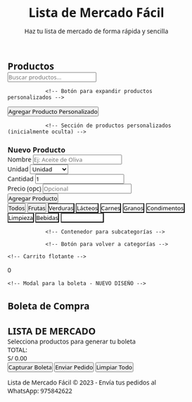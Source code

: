 <html lang="es">
<head>
    <meta charset="UTF-8">
    <meta name="viewport" content="width=device-width, initial-scale=1.0">
    <title>Lista de Mercado Fácil</title>
    <link rel="stylesheet" href="https://cdnjs.cloudflare.com/ajax/libs/font-awesome/6.4.0/css/all.min.css">
    <script src="https://html2canvas.hertzen.com/dist/html2canvas.min.js"></script>
    <style>
        /* Estilos existentes (mantenidos) */
        * {
            margin: 0;
            padding: 0;
            box-sizing: border-box;
            font-family: 'Segoe UI', Tahoma, Geneva, Verdana, sans-serif;
        }
        
  :root {
            --primary: #4CAF50;
            --primary-light: #81C784;
            --primary-dark: #2E7D32;
            --secondary: #FF9800;
            --light: #f9f9f9;
            --dark: #333;
            --gray: #e0e0e0;
            --gray-light: #f5f5f5;
            --shadow: 0 4px 6px rgba(0,0,0,0.1);
            --danger: #f44336;
            --success: #8BC34A;
            --whatsapp: #25D366;
            --fruit: #FFD54F;
            --veggie: #81C784;
            --dairy: #FFF9C4;
            --meat: #EF9A9A;
            --grain: #D7CCC8;
            --condiment: #F8BBD0;
            --clean: #BBDEFB;
            --drink: #B3E5FC;
            --custom: #BA68C8;
        }
        
  body {
            background: linear-gradient(135deg, #f5f7fa, #e4edf5);
            color: var(--dark);
            line-height: 1.6;
            min-height: 100vh;
            padding-bottom: 40px;
        }
        
 .container {
            max-width: 1400px;
            margin: 0 auto;
            padding: 15px;
        }
        
 header {
            background: linear-gradient(135deg, var(--primary), var(--primary-dark));
            color: white;
            padding: 20px 0;
            text-align: center;
            box-shadow: var(--shadow);
            border-radius: 0 0 15px 15px;
            margin-bottom: 20px;
            position: relative;
            overflow: hidden;
        }
        
 header::before {
            content: "";
            position: absolute;
            top: 0;
            left: 0;
            right: 0;
            height: 4px;
            background: rgba(255,255,255,0.3);
        }
        
 header h1 {
            font-size: 2.2rem;
            margin-bottom: 10px;
            position: relative;
            text-shadow: 0 2px 4px rgba(0,0,0,0.2);
        }
        
  header p {
            font-size: 1rem;
            opacity: 0.9;
            max-width: 700px;
            margin: 0 auto;
            position: relative;
            padding: 0 15px;
        }
        
 .app-container {
            display: grid;
            grid-template-columns: 1fr;
            gap: 20px;
            margin-bottom: 25px;
        }
        
  .panel {
            background: white;
            border-radius: 15px;
            box-shadow: var(--shadow);
            padding: 20px;
            transition: transform 0.3s ease;
        }
        
 .panel:hover {
            transform: translateY(-5px);
        }
        
  .section-title {
            font-size: 1.5rem;
            margin-bottom: 20px;
            padding-bottom: 12px;
            border-bottom: 2px solid var(--gray);
            color: var(--primary);
            display: flex;
            align-items: center;
        }
        
  .section-title i {
            margin-right: 12px;
            background: rgba(76, 175, 80, 0.15);
            width: 36px;
            height: 36px;
            border-radius: 50%;
            display: flex;
            align-items: center;
            justify-content: center;
            font-size: 1rem;
        }
        
 .categories {
            display: flex;
            flex-wrap: wrap;
            gap: 10px;
            margin-bottom: 20px;
            overflow-x: auto;
            padding-bottom: 8px;
            -webkit-overflow-scrolling: touch;
        }
        
 .category-btn {
            background: var(--light);
            border: 2px solid var(--gray);
            padding: 8px 16px;
            border-radius: 30px;
            cursor: pointer;
            transition: all 0.3s;
            font-weight: 600;
            font-size: 0.9rem;
            display: flex;
            align-items: center;
            gap: 6px;
            min-width: 100px;
            justify-content: center;
            flex-shrink: 0;
        }
        
 .category-btn:hover, .category-btn.active {
            background: var(--primary);
            color: white;
            border-color: var(--primary);
            box-shadow: 0 4px 8px rgba(76, 175, 80, 0.3);
        }
        
 .category-btn.fruit { background-color: var(--fruit); }
        .category-btn.veggie { background-color: var(--veggie); }
        .category-btn.dairy { background-color: var(--dairy); }
        .category-btn.meat { background-color: var(--meat); }
        .category-btn.grain { background-color: var(--grain); }
        .category-btn.condiment { background-color: var(--condiment); }
        .category-btn.clean { background-color: var(--clean); }
        .category-btn.drink { background-color: var(--drink); }
        .category-btn.custom { background-color: var(--custom); color: white; }
        
 .subcategory-btn {
            background: var(--light);
            border: 2px solid var(--gray);
            padding: 8px 16px;
            border-radius: 30px;
            cursor: pointer;
            transition: all 0.3s;
            font-weight: 600;
            font-size: 0.9rem;
            display: flex;
            align-items: center;
            gap: 6px;
            min-width: 120px;
            justify-content: center;
            flex-shrink: 0;
            margin: 5px;
        }
        
 .subcategory-btn:hover, .subcategory-btn.active {
            background: var(--primary-light);
            color: var(--dark);
            border-color: var(--primary);
            box-shadow: 0 4px 8px rgba(76, 175, 80, 0.2);
        }
        
 .subcategories {
            display: flex;
            flex-wrap: wrap;
            gap: 10px;
            margin-bottom: 20px;
            overflow-x: auto;
            padding-bottom: 8px;
            -webkit-overflow-scrolling: touch;
        }
        
 .products-container {
            display: grid;
            grid-template-columns: repeat(auto-fill, minmax(160px, 1fr));
            gap: 12px;
            padding: 8px;
        }
        
 .product-card {
            background: white;
            border-radius: 12px;
            padding: 12px;
            text-align: center;
            cursor: pointer;
            transition: all 0.3s;
            position: relative;
            overflow: hidden;
            border: 1px solid #eee;
            box-shadow: 0 3px 10px rgba(0,0,0,0.05);
            display: flex;
            flex-direction: column;
            justify-content: space-between;
            height: 100%;
        }
        
 .product-card:hover {
            transform: translateY(-7px);
            box-shadow: 0 8px 20px rgba(0,0,0,0.1);
        }
        
 .product-icon {
            font-size: 2rem;
            margin-bottom: 8px;
            color: var(--primary);
        }
        
 .product-name {
            font-size: 1rem;
            margin-bottom: 6px;
            font-weight: 600;
            flex-grow: 1;
        }
        
 .product-options {
            display: flex;
            flex-direction: column;
            gap: 6px;
            margin-top: 8px;
        }
        
 .option-btn {
            background: #f0f7f0;
            border: none;
            border-radius: 20px;
            padding: 6px 10px;
            cursor: pointer;
            transition: all 0.3s;
            font-size: 0.85rem;
        }
        
.option-btn:hover {
            background: var(--primary);
            color: white;
        }
        
 .back-btn {
            background: var(--gray);
            color: var(--dark);
            border: none;
            padding: 8px 15px;
            border-radius: 30px;
            cursor: pointer;
            display: flex;
            align-items: center;
            gap: 8px;
            margin-bottom: 15px;
            font-weight: 600;
            transition: all 0.3s;
        }
        
 .back-btn:hover {
            background: var(--primary-light);
        }
        
        /* Botón para expandir productos personalizados */
 .toggle-custom-btn {
            background: var(--custom);
            color: white;
            border: none;
            padding: 12px 20px;
            border-radius: 8px;
            font-weight: 600;
            cursor: pointer;
            display: flex;
            align-items: center;
            justify-content: center;
            gap: 8px;
            font-size: 1rem;
            transition: all 0.3s;
            width: 100%;
            margin: 15px 0;
        }
        
 .toggle-custom-btn:hover {
            background: #9c27b0;
            transform: translateY(-3px);
            box-shadow: 0 4px 10px rgba(156, 39, 176, 0.3);
        }
        
 .toggle-custom-btn i {
            transition: transform 0.3s ease;
        }
        
  .toggle-custom-btn.expanded i {
            transform: rotate(45deg);
        }
        
        /* Sección de productos personalizados - inicialmente oculta */
 .custom-product-section {
            background: #f8f9fa;
            border-radius: 12px;
            padding: 15px;
            margin-bottom: 15px;
            border: 1px solid #eee;
            display: none;
            animation: slideDown 0.3s ease forwards;
        }
        
 @keyframes slideDown {
            from {
                opacity: 0;
                transform: translateY(-10px);
            }
            to {
                opacity: 1;
                transform: translateY(0);
            }
        }
        
 .custom-product-section.visible {
            display: block;
        }
        
 .custom-product-title {
            font-size: 1.2rem;
            margin-bottom: 12px;
            color: #5C6BC0;
            display: flex;
            align-items: center;
            gap: 10px;
        }
        
 .custom-form {
            display: grid;
            grid-template-columns: repeat(auto-fit, minmax(150px, 1fr));
            gap: 10px;
            margin-bottom: 10px;
        }
        
 .form-group {
            display: flex;
            flex-direction: column;
        }
        
  .form-group label {
            margin-bottom: 4px;
            font-weight: 600;
            color: #555;
            font-size: 0.85rem;
        }
        
  .form-group input, .form-group select {
            padding: 8px 10px;
            border: 1px solid #ddd;
            border-radius: 6px;
            font-size: 0.9rem;
            transition: border 0.3s;
        }
        
  .form-group input:focus, .form-group select:focus {
            border-color: var(--primary);
            outline: none;
            box-shadow: 0 0 0 3px rgba(76, 175, 80, 0.2);
        }
        
 .add-custom-btn {
            background: #5C6BC0;
            color: white;
            border: none;
            padding: 10px 15px;
            border-radius: 8px;
            font-weight: 600;
            cursor: pointer;
            display: flex;
            align-items: center;
            justify-content: center;
            gap: 8px;
            font-size: 0.9rem;
            transition: all 0.3s;
            margin-top: 5px;
            width: 100%;
        }
        
 .add-custom-btn:hover {
            background: #3F51B5;
            transform: translateY(-3px);
            box-shadow: 0 4px 10px rgba(92, 107, 192, 0.3);
        }
        
 .search-container {
            position: relative;
            margin-bottom: 15px;
        }
        
 #product-search {
            width: 100%;
            padding: 12px 15px 12px 45px;
            border: 2px solid var(--gray);
            border-radius: 50px;
            font-size: 1rem;
            transition: all 0.3s;
            box-shadow: 0 3px 10px rgba(0,0,0,0.05);
        }
        
 #product-search:focus {
            outline: none;
            border-color: var(--primary);
            box-shadow: 0 0 0 4px rgba(76, 175, 80, 0.2);
        }
        
 .search-icon {
            position: absolute;
            left: 15px;
            top: 50%;
            transform: translateY(-50%);
            color: #777;
            font-size: 1.1rem;
        }
        
  footer {
            text-align: center;
            padding: 15px;
            margin-top: 30px;
            color: #777;
            font-size: 0.9rem;
        }
        
 .notification {
            position: fixed;
            top: 15px;
            right: 15px;
            padding: 12px 20px;
            border-radius: 8px;
            color: white;
            font-weight: 600;
            box-shadow: 0 5px 15px rgba(0,0,0,0.2);
            z-index: 1000;
            transform: translateX(200%);
            transition: transform 0.4s ease;
            font-size: 0.9rem;
            max-width: 90%;
        }
        
 .notification.show {
            transform: translateX(0);
        }
        
 .notification.success {
            background: var(--success);
        }
        
 .notification.error {
            background: var(--danger);
        }
        
        /* Carrito flotante */
 .floating-cart {
            position: fixed;
            bottom: 30px;
            right: 30px;
            z-index: 999;
            display: flex;
            flex-direction: column;
            align-items: flex-end;
            gap: 15px;
        }
        
 .cart-icon {
            background: var(--primary);
            width: 65px;
            height: 65px;
            border-radius: 50%;
            display: flex;
            align-items: center;
            justify-content: center;
            color: white;
            font-size: 1.8rem;
            box-shadow: 0 6px 15px rgba(0,0,0,0.2);
            cursor: pointer;
            position: relative;
            transition: all 0.3s;
        }
        
 .cart-icon:hover {
            transform: scale(1.1);
            background: var(--primary-dark);
        }
        
 .cart-count {
            position: absolute;
            top: -5px;
            right: -5px;
            background: var(--danger);
            color: white;
            width: 26px;
            height: 26px;
            border-radius: 50%;
            display: flex;
            align-items: center;
            justify-content: center;
            font-weight: bold;
            font-size: 0.85rem;
        }
        
        /* Modal para boleta - NUEVO DISEÑO */
  .modal {
            display: none;
            position: fixed;
            top: 0;
            left: 0;
            width: 100%;
            height: 100%;
            background: rgba(0,0,0,0.8);
            z-index: 10000;
            overflow-y: auto;
            padding: 20px;
        }
        
 .modal-content {
            background: white;
            max-width: 800px;
            margin: 40px auto;
            border-radius: 15px;
            overflow: hidden;
            box-shadow: 0 15px 40px rgba(0,0,0,0.3);
            position: relative;
        }
        
  .close-modal {
            position: absolute;
            top: 15px;
            right: 15px;
            background: var(--danger);
            color: white;
            width: 40px;
            height: 40px;
            border-radius: 50%;
            display: flex;
            align-items: center;
            justify-content: center;
            font-size: 1.2rem;
            cursor: pointer;
            z-index: 10;
            transition: all 0.3s;
        }
        
 .close-modal:hover {
            transform: rotate(90deg);
            background: #d32f2f;
        }
        
 .modal-header {
            background: linear-gradient(135deg, var(--primary), var(--primary-dark));
            color: white;
            padding: 25px;
            text-align: center;
            position: relative;
            overflow: hidden;
        }
        
 .modal-header::after {
            content: "";
            position: absolute;
            bottom: 0;
            left: 0;
            right: 0;
            height: 4px;
            background: rgba(255,255,255,0.3);
        }
        
 .modal-header h2 {
            font-size: 1.8rem;
            margin-bottom: 10px;
            position: relative;
            z-index: 2;
        }
        
 .modal-body {
            padding: 25px;
            max-height: 70vh;
            overflow-y: auto;
        }
        
 .receipt-content {
            background: #fff;
            padding: 25px;
            border-radius: 12px;
            margin-bottom: 25px;
            position: relative;
            overflow: hidden;
            border: 1px solid var(--gray-light);
            box-shadow: 0 5px 15px rgba(0,0,0,0.05);
        }
        
 .receipt-header {
            text-align: center;
            margin-bottom: 25px;
            position: relative;
        }
        
 .receipt-header h2 {
            color: var(--primary);
            font-size: 1.8rem;
            letter-spacing: 1px;
            position: relative;
            display: inline-block;
            padding-bottom: 10px;
            margin-bottom: 15px;
        }
        
 .receipt-header h2::after {
            content: "";
            position: absolute;
            bottom: 0;
            left: 50%;
            transform: translateX(-50%);
            width: 100px;
            height: 3px;
            background: var(--primary);
            border-radius: 3px;
        }
        
 .receipt-date {
            color: #777;
            font-size: 0.95rem;
            margin-top: 5px;
        }
        
.receipt-items {
            margin: 25px 0;
        }
        
.receipt-item {
            display: flex;
            justify-content: space-between;
            padding: 12px 0;
            border-bottom: 1px solid #f0f0f0;
            transition: background 0.2s;
        }
        
 .receipt-item:hover {
            background: rgba(76, 175, 80, 0.05);
        }
        
 .receipt-item:last-child {
            border-bottom: none;
        }
        
 .receipt-item-info {
            display: flex;
            align-items: center;
            gap: 12px;
        }
        
 .receipt-item-icon {
            width: 30px;
            height: 30px;
            background: rgba(76, 175, 80, 0.1);
            border-radius: 50%;
            display: flex;
            align-items: center;
            justify-content: center;
            color: var(--primary);
            font-size: 0.9rem;
        }
        
 .receipt-item-details {
            display: flex;
            flex-direction: column;
        }
        
.receipt-item-name {
            font-weight: 600;
            margin-bottom: 3px;
        }
        
.receipt-item-unit {
            font-size: 0.85rem;
            color: #777;
        }
        
 .receipt-item-price {
            font-weight: 600;
            color: var(--primary);
        }
        
 .receipt-total {
            display: flex;
            justify-content: space-between;
            padding: 18px 0;
            margin-top: 15px;
            border-top: 2px solid var(--primary);
            font-weight: bold;
            font-size: 1.3rem;
            background: rgba(76, 175, 80, 0.05);
            padding: 15px 20px;
            border-radius: 8px;
            color: var(--primary-dark);
        }
        
 .action-buttons {
            display: flex;
            gap: 20px;
            justify-content: center;
            margin-top: 20px;
            flex-wrap: wrap;
        }
        
 .action-btn {
            padding: 14px 30px;
            border: none;
            border-radius: 8px;
            font-weight: bold;
            cursor: pointer;
            display: flex;
            align-items: center;
            gap: 12px;
            transition: all 0.3s;
            font-size: 1.05rem;
            box-shadow: 0 4px 8px rgba(0,0,0,0.1);
        }
        
 .capture-btn {
            background: var(--primary);
            color: white;
        }
        
 .whatsapp-btn {
            background: var(--whatsapp);
            color: white;
        }
        
 .clear-btn {
            background: var(--danger);
            color: white;
        }
        
 .action-btn:hover {
            transform: translateY(-3px);
            box-shadow: 0 6px 15px rgba(0,0,0,0.15);
        }
        
.action-btn i {
            font-size: 1.3rem;
        }
        
        /* Mejoras para dispositivos móviles */
 @media (max-width: 768px) {
            .container {
                padding: 10px;
            }
            
 header {
                padding: 15px 0;
                border-radius: 0 0 10px 10px;
                margin-bottom: 15px;
            }
            
 header h1 {
                font-size: 1.8rem;
            }
            
 header p {
                font-size: 0.9rem;
            }
            
 .app-container {
                gap: 15px;
                margin-bottom: 20px;
            }
            
 .panel {
                padding: 15px;
                border-radius: 12px;
            }
            
 .section-title {
                font-size: 1.3rem;
                margin-bottom: 15px;
                padding-bottom: 10px;
            }
            
 .section-title i {
                width: 32px;
                height: 32px;
                font-size: 0.9rem;
            }
            
 .categories {
                gap: 8px;
                margin-bottom: 15px;
                padding-bottom: 5px;
            }
            
 .category-btn {
                padding: 6px 12px;
                font-size: 0.85rem;
                min-width: 85px;
            }
            
 .subcategory-btn {
                padding: 6px 12px;
                font-size: 0.8rem;
                min-width: 100px;
            }
            
 .products-container {
                grid-template-columns: repeat(auto-fill, minmax(140px, 1fr));
                gap: 10px;
            }
            
 .product-card {
                padding: 10px;
            }
            
 .product-icon {
                font-size: 1.8rem;
            }
            
 .product-name {
                font-size: 0.9rem;
            }
            
 .option-btn {
                padding: 5px 8px;
                font-size: 0.8rem;
            }
            
 .toggle-custom-btn {
                padding: 10px 15px;
                font-size: 0.95rem;
            }
            
 .custom-product-section {
                padding: 12px;
                margin-top: 10px;
            }
            
 .custom-product-title {
                font-size: 1.1rem;
                margin-bottom: 10px;
            }
            
 .custom-form {
                grid-template-columns: 1fr;
                gap: 8px;
            }
            
 .form-group label {
                font-size: 0.85rem;
            }
            
 .form-group input, .form-group select {
                padding: 8px 10px;
                font-size: 0.9rem;
            }
            
 .add-custom-btn {
                padding: 10px 15px;
                font-size: 0.95rem;
            }
            
            /* Carrito flotante */
 .floating-cart {
                bottom: 20px;
                right: 20px;
            }
            
 .cart-icon {
                width: 60px;
                height: 60px;
                font-size: 1.6rem;
            }
            
 .cart-count {
                width: 24px;
                height: 24px;
                font-size: 0.8rem;
            }
            
            /* Modal */
 .modal-content {
                margin: 20px auto;
            }
            
.modal-header {
                padding: 20px 15px;
            }
            
 .modal-header h2 {
                font-size: 1.5rem;
            }
            
 .modal-body {
                padding: 15px;
            }
            
 .receipt-content {
                padding: 20px;
            }
            
  .receipt-header h2 {
                font-size: 1.6rem;
            }
            
 .action-buttons {
                flex-direction: column;
                gap: 10px;
            }
            
 .action-btn {
                width: 100%;
                justify-content: center;
            }
        }
        
 @media (max-width: 480px) {
            .products-container {
                grid-template-columns: repeat(auto-fill, minmax(120px, 1fr));
            }
            
 .category-btn {
                min-width: 75px;
                font-size: 0.8rem;
                padding: 5px 10px;
            }
            
 .subcategory-btn {
                min-width: 90px;
                font-size: 0.75rem;
                padding: 5px 8px;
            }
            
 .product-name {
                font-size: 0.85rem;
            }
            
 .option-btn {
                font-size: 0.75rem;
            }
            
 .floating-cart {
                bottom: 15px;
                right: 15px;
            }
            
 .cart-icon {
                width: 55px;
                height: 55px;
                font-size: 1.5rem;
            }
            
 .custom-form {
                grid-template-columns: 1fr;
            }
        }
 </style>
</head>
<body>
    <header>
        <div class="container">
            <h1><i class="fas fa-shopping-basket"></i> Lista de Mercado Fácil</h1>
            <p>Haz tu lista de mercado de forma rápida y sencilla</p>
        </div>
    </header>
    
 <div class="container">
        <div class="app-container">
            <div class="panel">
                <h2 class="section-title"><i class="fas fa-list"></i> Productos</h2>
                
 <div class="search-container">
                    <i class="fas fa-search search-icon"></i>
                    <input type="text" id="product-search" placeholder="Buscar productos...">
                </div>
                
                <!-- Botón para expandir productos personalizados -->
<button id="toggle-custom-btn" class="toggle-custom-btn">
                    <i class="fas fa-plus-circle"></i> Agregar Producto Personalizado
                </button>
                
                <!-- Sección de productos personalizados (inicialmente oculta) -->
 <div id="custom-product-section" class="custom-product-section">
                    <h3 class="custom-product-title"><i class="fas fa-edit"></i> Nuevo Producto</h3>
                    
 <div class="custom-form">
                        <div class="form-group">
                            <label for="custom-name">Nombre</label>
                            <input type="text" id="custom-name" placeholder="Ej: Aceite de Oliva">
                        </div>
                        
 <div class="form-group">
                            <label for="custom-unit">Unidad</label>
                            <select id="custom-unit">
                                <option value="unidad">Unidad</option>
                                <option value="kg">Kilogramo</option>
                                <option value="gr">Gramo</option>
                                <option value="litro">Litro</option>
                                <option value="ml">Mililitro</option>
                                <option value="paquete">Paquete</option>
                                <option value="caja">Caja</option>
                                <option value="docena">Docena</option>
                            </select>
                        </div>
                        
 <div class="form-group">
                            <label for="custom-quantity">Cantidad</label>
                            <input type="number" id="custom-quantity" min="1" value="1">
                        </div>
                        
 <div class="form-group">
                            <label for="custom-price">Precio (opc)</label>
                            <input type="number" id="custom-price" min="0" step="0.01" placeholder="Opcional">
                        </div>
                    </div>
                    
  <button class="add-custom-btn" id="add-custom-btn">
                        <i class="fas fa-plus"></i> Agregar Producto
                    </button>
                </div>
                
 <div class="categories" id="categories">
                    <button class="category-btn fruit active" data-category="all">
                        <i class="fas fa-star"></i> Todos
                    </button>
                    <button class="category-btn fruit" data-category="frutas">
                        <i class="fas fa-apple-alt"></i> Frutas
                    </button>
                    <button class="category-btn veggie" data-category="verduras">
                        <i class="fas fa-leaf"></i> Verduras
                    </button>
                    <button class="category-btn dairy" data-category="lacteos">
                        <i class="fas fa-cheese"></i> Lácteos
                    </button>
                    <button class="category-btn meat" data-category="carnes">
                        <i class="fas fa-drumstick-bite"></i> Carnes
                    </button>
                    <button class="category-btn grain" data-category="granos">
                        <i class="fas fa-bread-slice"></i> Granos
                    </button>
                    <button class="category-btn condiment" data-category="condimentos">
                        <i class="fas fa-mortar-pestle"></i> Condimentos
                    </button>
                    <button class="category-btn clean" data-category="limpieza">
                        <i class="fas fa-pump-soap"></i> Limpieza
                    </button>
                    <button class="category-btn drink" data-category="bebidas">
                        <i class="fas fa-wine-bottle"></i> Bebidas
                    </button>
                    <button class="category-btn custom" data-category="personalizado">
                        <i class="fas fa-plus-circle"></i> Personalizados
                    </button>
                </div>
                
                <!-- Contenedor para subcategorías -->
 <div class="subcategories" id="subcategories" style="display: none;"></div>
                
                <!-- Botón para volver a categorías -->
<button id="back-to-categories" class="back-btn" style="display: none;">
                    <i class="fas fa-arrow-left"></i> Volver a Categorías
                </button>
                
<div class="products-container" id="products-container">
                    <!-- Los productos se cargarán aquí con JavaScript -->
                </div>
            </div>
        </div>
    </div>
    
    <!-- Carrito flotante -->
 <div class="floating-cart">
        <div class="cart-icon" id="cart-icon">
            <i class="fas fa-shopping-basket"></i>
            <span class="cart-count" id="cart-count">0</span>
        </div>
    </div>
    
    <!-- Modal para la boleta - NUEVO DISEÑO -->
<div class="modal" id="receipt-modal">
        <div class="modal-content">
            <div class="close-modal" id="close-modal">
                <i class="fas fa-times"></i>
            </div>
            <div class="modal-header">
                <h2>Boleta de Compra</h2>
                <div class="receipt-date" id="current-date"></div>
            </div>
            <div class="modal-body">
                <div class="receipt-content" id="receipt-content">
                    <div class="receipt-header">
                        <h2><i class="fas fa-shopping-basket"></i> LISTA DE MERCADO</h2>
                    </div>
                    
 <div class="receipt-items" id="receipt-items">
                        <div class="empty-receipt">Selecciona productos para generar tu boleta</div>
                    </div>
                    
<div class="receipt-total">
                        <div>TOTAL:</div>
                        <div id="receipt-total">S/ 0.00</div>
                    </div>
                </div>
                
 <div class="action-buttons">
                    <button class="action-btn capture-btn" id="capture-btn">
                        <i class="fas fa-camera"></i> Capturar Boleta
                    </button>
                    <button class="action-btn whatsapp-btn" id="whatsapp-btn">
                        <i class="fab fa-whatsapp"></i> Enviar Pedido
                    </button>
                    <button class="action-btn clear-btn" id="clear-btn">
                        <i class="fas fa-trash"></i> Limpiar Todo
                    </button>
                </div>
            </div>
        </div>
    </div>
    
 <div id="notification" class="notification"></div>
    
<footer>
        <div class="container">
            <p>Lista de Mercado Fácil &copy; 2023 - Envía tus pedidos al WhatsApp: 975842622</p>
        </div>
    </footer>
    
 <script>
        // Datos de productos con todas las opciones
        const products = [
            // Frutas
            { id: 1, name: "Plátano de seda", category: "frutas", subcategory: "frutas-frescas", icon: "banana", options: [
                { size: "1 kg", price: 2.00 },
                { size: "5 kg", price: 9.50 }
            ]},
            { id: 2, name: "Plátano isla", category: "frutas", subcategory: "frutas-frescas", icon: "banana", options: [
                { size: "1 kg", price: 2.50 },
                { size: "5 kg", price: 12.00 }
            ]},
            { id: 3, name: "Plátano bellaco", category: "frutas", subcategory: "frutas-frescas", icon: "banana", options: [
                { size: "1 kg", price: 2.20 },
                { size: "5 kg", price: 10.50 }
            ]},
            { id: 4, name: "Naranja de jugo", category: "frutas", subcategory: "frutas-frescas", icon: "orange", options: [
                { size: "1 kg", price: 1.50 },
                { size: "5 kg", price: 7.00 }
            ]},
            { id: 5, name: "Naranja de mesa", category: "frutas", subcategory: "frutas-frescas", icon: "orange", options: [
                { size: "1 kg", price: 2.00 },
                { size: "5 kg", price: 9.50 }
            ]},
            { id: 6, name: "Piña golden", category: "frutas", subcategory: "frutas-tropicales", icon: "pineapple", options: [
                { size: "1 unidad (1.5-2 kg)", price: 3.50 },
                { size: "Trozos 500 g", price: 2.00 }
            ]},
            { id: 7, name: "Piña hawaiana", category: "frutas", subcategory: "frutas-tropicales", icon: "pineapple", options: [
                { size: "1 unidad (1.5-2 kg)", price: 3.80 },
                { size: "Trozos 500 g", price: 2.20 }
            ]},
            { id: 8, name: "Manzana Fuji", category: "frutas", subcategory: "frutas-frescas", icon: "apple-alt", options: [
                { size: "1 kg", price: 4.50 },
                { size: "3 kg", price: 13.00 }
            ]},
            { id: 9, name: "Manzana Gala", category: "frutas", subcategory: "frutas-frescas", icon: "apple-alt", options: [
                { size: "1 kg", price: 4.80 },
                { size: "3 kg", price: 14.00 }
            ]},
            { id: 10, name: "Manzana nacional", category: "frutas", subcategory: "frutas-frescas", icon: "apple-alt", options: [
                { size: "1 kg", price: 3.00 },
                { size: "3 kg", price: 8.50 }
            ]},
            { id: 11, name: "Arándanos", category: "frutas", subcategory: "frutas-tropicales", icon: "berries", options: [
                { size: "Bandeja 125 g", price: 10.00 },
                { size: "Bandeja 250 g", price: 18.00 }
            ]},
            { id: 12, name: "Mango Kent", category: "frutas", subcategory: "frutas-tropicales", icon: "mango", options: [
                { size: "1 kg", price: 3.00 },
                { size: "5 kg", price: 14.00 }
            ]},
            { id: 13, name: "Mango Edward", category: "frutas", subcategory: "frutas-tropicales", icon: "mango", options: [
                { size: "1 kg", price: 3.50 },
                { size: "5 kg", price: 16.50 }
            ]},
            { id: 14, name: "Sandía", category: "frutas", subcategory: "frutas-frescas", icon: "watermelon", options: [
                { size: "1 kg", price: 1.20 },
                { size: "1 unidad (5-8 kg)", price: 8.00 },
                { size: "Trozos 1 kg", price: 1.50 }
            ]},
            { id: 15, name: "Melón coquito", category: "frutas", subcategory: "frutas-frescas", icon: "melon", options: [
                { size: "1 unidad (2-3 kg)", price: 4.00 },
                { size: "Trozos 1 kg", price: 1.80 }
            ]},
            { id: 16, name: "Melón verde", category: "frutas", subcategory: "frutas-frescas", icon: "melon", options: [
                { size: "1 unidad (2-3 kg)", price: 4.50 },
                { size: "Trozos 1 kg", price: 2.00 }
            ]},
            { id: 17, name: "Tangelo", category: "frutas", subcategory: "frutas-frescas", icon: "citrus", options: [
                { size: "1 kg", price: 2.50 },
                { size: "5 kg", price: 12.00 }
            ]},
            { id: 18, name: "Mandarina", category: "frutas", subcategory: "frutas-frescas", icon: "tangerine", options: [
                { size: "1 kg", price: 2.30 },
                { size: "5 kg", price: 11.00 }
            ]},
            { id: 19, name: "Uva red globe", category: "frutas", subcategory: "frutas-frescas", icon: "grapes", options: [
                { size: "1 kg", price: 5.00 },
                { size: "3 kg", price: 14.50 }
            ]},
            { id: 20, name: "Fresa", category: "frutas", subcategory: "frutas-frescas", icon: "strawberry", options: [
                { size: "Bandeja 250 g", price: 3.50 },
                { size: "Bandeja 500 g", price: 6.00 }
            ]},
            { id: 21, name: "Palta Hass", category: "frutas", subcategory: "frutas-frescas", icon: "avocado", options: [
                { size: "1 kg", price: 8.00 },
                { size: "1 unidad (200-250 g)", price: 2.00 }
            ]},
            { id: 22, name: "Palta fuerte", category: "frutas", subcategory: "frutas-frescas", icon: "avocado", options: [
                { size: "1 kg", price: 7.50 },
                { size: "1 unidad (200-250 g)", price: 1.80 }
            ]},
            { id: 23, name: "Limón", category: "frutas", subcategory: "frutas-frescas", icon: "lemon", options: [
                { size: "1 kg", price: 2.00 },
                { size: "5 kg", price: 9.50 }
            ]},
            { id: 24, name: "Granadilla", category: "frutas", subcategory: "frutas-tropicales", icon: "passion-fruit", options: [
                { size: "1 kg", price: 4.50 },
                { size: "5 kg", price: 21.00 }
            ]},
            { id: 25, name: "Chirimoya", category: "frutas", subcategory: "frutas-tropicales", icon: "custard-apple", options: [
                { size: "1 kg", price: 5.00 },
                { size: "1 unidad (500-700 g)", price: 3.50 }
            ]},
            
            // Verduras
            { id: 26, name: "Papa yungay", category: "verduras", subcategory: "tuberculos", icon: "potato", options: [
                { size: "1 kg", price: 1.00 },
                { size: "5 kg", price: 4.80 }
            ]},
            { id: 27, name: "Papa huayro", category: "verduras", subcategory: "tuberculos", icon: "potato", options: [
                { size: "1 kg", price: 1.20 },
                { size: "5 kg", price: 5.80 }
            ]},
            { id: 28, name: "Papa peruanita", category: "verduras", subcategory: "tuberculos", icon: "potato", options: [
                { size: "1 kg", price: 1.30 },
                { size: "5 kg", price: 6.20 }
            ]},
            { id: 29, name: "Papa canchan", category: "verduras", subcategory: "tuberculos", icon: "potato", options: [
                { size: "1 kg", price: 1.15 },
                { size: "5 kg", price: 5.50 }
            ]},
            { id: 30, name: "Cebolla cabeza roja", category: "verduras", subcategory: "verduras-frescas", icon: "onion", options: [
                { size: "1 kg", price: 1.30 },
                { size: "5 kg", price: 6.20 }
            ]},
            { id: 31, name: "Cebolla blanca", category: "verduras", subcategory: "verduras-frescas", icon: "onion", options: [
                { size: "1 kg", price: 1.50 },
                { size: "5 kg", price: 7.20 }
            ]},
            { id: 32, name: "Tomate katia", category: "verduras", subcategory: "verduras-frescas", icon: "tomato", options: [
                { size: "1 kg", price: 1.80 },
                { size: "5 kg", price: 8.50 }
            ]},
            { id: 33, name: "Tomate italiano", category: "verduras", subcategory: "verduras-frescas", icon: "tomato", options: [
                { size: "1 kg", price: 2.00 },
                { size: "5 kg", price: 9.50 }
            ]},
            { id: 34, name: "Zapallo macre", category: "verduras", subcategory: "verduras-frescas", icon: "pumpkin", options: [
                { size: "1 kg", price: 1.00 },
                { size: "5 kg", price: 4.80 }
            ]},
            { id: 35, name: "Zapallo loche", category: "verduras", subcategory: "verduras-frescas", icon: "pumpkin", options: [
                { size: "1 kg", price: 1.50 },
                { size: "5 kg", price: 7.20 }
            ]},
            { id: 36, name: "Camote morado", category: "verduras", subcategory: "tuberculos", icon: "sweet-potato", options: [
                { size: "1 kg", price: 1.10 },
                { size: "5 kg", price: 5.20 }
            ]},
            { id: 37, name: "Camote amarillo", category: "verduras", subcategory: "tuberculos", icon: "sweet-potato", options: [
                { size: "1 kg", price: 1.00 },
                { size: "5 kg", price: 4.80 }
            ]},
            { id: 38, name: "Haba verde", category: "verduras", subcategory: "legumbres", icon: "beans", options: [
                { size: "1 kg", price: 1.20 },
                { size: "5 kg", price: 5.80 }
            ]},
            { id: 39, name: "Brócoli", category: "verduras", subcategory: "verduras-frescas", icon: "broccoli", options: [
                { size: "1 kg", price: 3.50 },
                { size: "1 unidad (500-700 g)", price: 2.00 }
            ]},
            { id: 40, name: "Espárrago verde", category: "verduras", subcategory: "verduras-frescas", icon: "asparagus", options: [
                { size: "Atado 250 g", price: 2.50 },
                { size: "Atado 500 g", price: 4.00 }
            ]},
            { id: 41, name: "Zanahoria", category: "verduras", subcategory: "verduras-frescas", icon: "carrot", options: [
                { size: "1 kg", price: 1.50 },
                { size: "5 kg", price: 7.20 }
            ]},
            { id: 42, name: "Lechuga hidropónica", category: "verduras", subcategory: "verduras-frescas", icon: "lettuce", options: [
                { size: "1 unidad", price: 2.00 },
                { size: "3 unidades", price: 5.50 }
            ]},
            { id: 43, name: "Lechuga criolla", category: "verduras", subcategory: "verduras-frescas", icon: "lettuce", options: [
                { size: "1 unidad", price: 1.50 },
                { size: "3 unidades", price: 4.00 }
            ]},
            { id: 44, name: "Coliflor", category: "verduras", subcategory: "verduras-frescas", icon: "cauliflower", options: [
                { size: "1 unidad (1-1.5 kg)", price: 3.50 },
                { size: "1 kg", price: 2.50 }
            ]},
            { id: 45, name: "Apio", category: "verduras", subcategory: "verduras-frescas", icon: "celery", options: [
                { size: "Atado 250 g", price: 1.50 },
                { size: "Atado 500 g", price: 2.00 }
            ]},
            { id: 46, name: "Ají amarillo", category: "verduras", subcategory: "condimentos", icon: "pepper", options: [
                { size: "1 kg", price: 4.00 },
                { size: "500 g", price: 2.20 }
            ]},
            { id: 47, name: "Ají panca", category: "verduras", subcategory: "condimentos", icon: "pepper", options: [
                { size: "1 kg", price: 3.50 },
                { size: "500 g", price: 2.00 }
            ]},
            { id: 48, name: "Ajo", category: "verduras", subcategory: "condimentos", icon: "garlic", options: [
                { size: "1 kg", price: 10.00 },
                { size: "100 g", price: 1.20 }
            ]},
            { id: 49, name: "Beterraga", category: "verduras", subcategory: "verduras-frescas", icon: "beet", options: [
                { size: "1 kg", price: 1.80 },
                { size: "5 kg", price: 8.50 }
            ]},
            { id: 50, name: "Espinaca", category: "verduras", subcategory: "verduras-frescas", icon: "spinach", options: [
                { size: "Atado 250 g", price: 1.50 },
                { size: "Atado 500 g", price: 2.00 }
            ]},
            
            // Lácteos
            { id: 51, name: "Leche evaporada Gloria", category: "lacteos", subcategory: "leches", icon: "milk", options: [
                { size: "Bolsa 400 ml", price: 2.50 },
                { size: "Lata 400 g", price: 3.00 },
                { size: "Lata 170 g", price: 1.50 }
            ]},
            { id: 52, name: "Leche entera Gloria", category: "lacteos", subcategory: "leches", icon: "milk", options: [
                { size: "Tetra Pak 500 ml", price: 3.00 },
                { size: "Tetra Pak 1 litro", price: 5.00 },
                { size: "Bolsa 900 ml", price: 3.50 }
            ]},
            { id: 53, name: "Leche entera Laive", category: "lacteos", subcategory: "leches", icon: "milk", options: [
                { size: "Tetra Pak 500 ml", price: 2.80 },
                { size: "Tetra Pak 1 litro", price: 4.80 }
            ]},
            { id: 54, name: "Leche entera Ideal", category: "lacteos", subcategory: "leches", icon: "milk", options: [
                { size: "Bolsa 450 ml", price: 2.00 },
                { size: "Bolsa 900 ml", price: 3.50 }
            ]},
            { id: 55, name: "Leche entera Bonlé", category: "lacteos", subcategory: "leches", icon: "milk", options: [
                { size: "Tetra Pak 500 ml", price: 2.50 },
                { size: "Tetra Pak 1 litro", price: 4.50 }
            ]},
            { id: 56, name: "Leche descremada Gloria", category: "lacteos", subcategory: "leches", icon: "milk", options: [
                { size: "Tetra Pak 500 ml", price: 3.20 },
                { size: "Tetra Pak 1 litro", price: 5.20 }
            ]},
            { id: 57, name: "Yogur natural Gloria", category: "lacteos", subcategory: "yogures", icon: "yogurt", options: [
                { size: "Botella 500 ml", price: 4.00 },
                { size: "Botella 1 litro", price: 7.00 }
            ]},
            { id: 58, name: "Yogur natural Laive", category: "lacteos", subcategory: "yogures", icon: "yogurt", options: [
                { size: "Botella 500 ml", price: 3.80 },
                { size: "Botella 1 litro", price: 6.50 }
            ]},
            { id: 59, name: "Yogur Yogoso (sabor)", category: "lacteos", subcategory: "yogures", icon: "yogurt", options: [
                { size: "Envase 120 g", price: 1.20 },
                { size: "Envase 1 kg", price: 8.00 }
            ]},
            { id: 60, name: "Yogur griego Gloria", category: "lacteos", subcategory: "yogures", icon: "yogurt", options: [
                { size: "Envase 150 g", price: 2.50 },
                { size: "Envase 900 g", price: 12.00 }
            ]},
            { id: 61, name: "Queso fresco Gloria", category: "lacteos", subcategory: "quesos", icon: "cheese", options: [
                { size: "500 g", price: 9.50 },
                { size: "1 kg", price: 18.00 }
            ]},
            { id: 62, name: "Queso andino artesanal", category: "lacteos", subcategory: "quesos", icon: "cheese", options: [
                { size: "500 g", price: 8.00 },
                { size: "1 kg", price: 15.00 }
            ]},
            { id: 63, name: "Queso paria", category: "lacteos", subcategory: "quesos", icon: "cheese", options: [
                { size: "500 g", price: 8.50 },
                { size: "1 kg", price: 16.00 }
            ]},
            { id: 64, name: "Queso edam Laive", category: "lacteos", subcategory: "quesos", icon: "cheese", options: [
                { size: "500 g", price: 10.50 },
                { size: "1 kg", price: 20.00 }
            ]},
            { id: 65, name: "Mantequilla Gloria", category: "lacteos", subcategory: "mantequillas", icon: "butter", options: [
                { size: "Barra 100 g", price: 3.50 },
                { size: "Barra 200 g", price: 6.00 }
            ]},
            { id: 66, name: "Mantequilla Manty", category: "lacteos", subcategory: "mantequillas", icon: "butter", options: [
                { size: "Barra 100 g", price: 3.00 },
                { size: "Barra 200 g", price: 5.50 }
            ]},
            { id: 67, name: "Leche de almendra Silk", category: "lacteos", subcategory: "leches-vegetales", icon: "milk", options: [
                { size: "Tetra Pak 500 ml", price: 7.00 },
                { size: "Tetra Pak 1 litro", price: 12.00 }
            ]},
            { id: 68, name: "Leche de soya Natura", category: "lacteos", subcategory: "leches-vegetales", icon: "milk", options: [
                { size: "Tetra Pak 500 ml", price: 6.00 },
                { size: "Tetra Pak 1 litro", price: 10.00 }
            ]},
            { id: 69, name: "Crema de leche Gloria", category: "lacteos", subcategory: "cremas", icon: "cream", options: [
                { size: "Lata 100 g", price: 2.50 },
                { size: "Lata 200 g", price: 4.00 }
            ]},
            { id: 70, name: "Manjar blanco Gloria", category: "lacteos", subcategory: "dulces", icon: "cream", options: [
                { size: "Pote 200 g", price: 3.50 },
                { size: "Pote 400 g", price: 6.50 }
            ]},
            
            // Carnes
            { id: 71, name: "Pollo entero fresco", category: "carnes", subcategory: "pollo", icon: "chicken", options: [
                { size: "1 kg", price: 9.00 },
                { size: "2 kg", price: 17.50 }
            ]},
            { id: 72, name: "Pechuga de pollo San Fernando", category: "carnes", subcategory: "pollo", icon: "chicken", options: [
                { size: "500 g", price: 6.50 },
                { size: "1 kg", price: 12.00 }
            ]},
            { id: 73, name: "Muslos de pollo Redondos", category: "carnes", subcategory: "pollo", icon: "chicken", options: [
                { size: "500 g", price: 5.50 },
                { size: "1 kg", price: 10.00 }
            ]},
            { id: 74, name: "Alas de pollo fresco", category: "carnes", subcategory: "pollo", icon: "chicken", options: [
                { size: "500 g", price: 4.50 },
                { size: "1 kg", price: 8.50 }
            ]},
            { id: 75, name: "Carne de res (bistec)", category: "carnes", subcategory: "res", icon: "beef", options: [
                { size: "500 g", price: 13.00 },
                { size: "1 kg", price: 25.00 }
            ]},
            { id: 76, name: "Lomo fino de res", category: "carnes", subcategory: "res", icon: "beef", options: [
                { size: "500 g", price: 18.00 },
                { size: "1 kg", price: 35.00 }
            ]},
            { id: 77, name: "Carne molida de res", category: "carnes", subcategory: "res", icon: "beef", options: [
                { size: "500 g", price: 10.50 },
                { size: "1 kg", price: 20.00 }
            ]},
            { id: 78, name: "Hígado de res", category: "carnes", subcategory: "res", icon: "liver", options: [
                { size: "500 g", price: 8.00 },
                { size: "1 kg", price: 15.00 }
            ]},
            { id: 79, name: "Chuleta de cerdo", category: "carnes", subcategory: "cerdo", icon: "pork", options: [
                { size: "500 g", price: 9.50 },
                { size: "1 kg", price: 18.00 }
            ]},
            { id: 80, name: "Costilla de cerdo", category: "carnes", subcategory: "cerdo", icon: "pork", options: [
                { size: "500 g", price: 8.50 },
                { size: "1 kg", price: 16.00 }
            ]},
            { id: 81, name: "Pernil de cerdo", category: "carnes", subcategory: "cerdo", icon: "pork", options: [
                { size: "500 g", price: 10.50 },
                { size: "1 kg", price: 20.00 }
            ]},
            { id: 82, name: "Pescado chita fresco", category: "carnes", subcategory: "pescados", icon: "fish", options: [
                { size: "500 g", price: 8.00 },
                { size: "1 kg", price: 15.00 }
            ]},
            { id: 83, name: "Pescado corvina fresco", category: "carnes", subcategory: "pescados", icon: "fish", options: [
                { size: "500 g", price: 10.50 },
                { size: "1 kg", price: 20.00 }
            ]},
            { id: 84, name: "Pescado lenguado fresco", category: "carnes", subcategory: "pescados", icon: "fish", options: [
                { size: "500 g", price: 9.50 },
                { size: "1 kg", price: 18.00 }
            ]},
            { id: 85, name: "Salmón (importado)", category: "carnes", subcategory: "pescados", icon: "fish", options: [
                { size: "500 g", price: 26.00 },
                { size: "1 kg", price: 50.00 }
            ]},
            { id: 86, name: "Camarones frescos", category: "carnes", subcategory: "mariscos", icon: "shrimp", options: [
                { size: "500 g", price: 13.00 },
                { size: "1 kg", price: 25.00 }
            ]},
            { id: 87, name: "Calamar fresco", category: "carnes", subcategory: "mariscos", icon: "squid", options: [
                { size: "500 g", price: 8.00 },
                { size: "1 kg", price: 15.00 }
            ]},
            { id: 88, name: "Jamón inglés San Fernando", category: "carnes", subcategory: "embutidos", icon: "ham", options: [
                { size: "Paquete 100 g", price: 3.50 },
                { size: "Paquete 200 g", price: 6.00 }
            ]},
            { id: 89, name: "Salchicha Braedt", category: "carnes", subcategory: "embutidos", icon: "sausage", options: [
                { size: "Paquete 250 g", price: 5.50 },
                { size: "Paquete 500 g", price: 10.00 }
            ]},
            { id: 90, name: "Chorizo artesanal", category: "carnes", subcategory: "embutidos", icon: "sausage", options: [
                { size: "500 g", price: 10.50 },
                { size: "1 kg", price: 20.00 }
            ]},
            { id: 91, name: "Mortadela Laive", category: "carnes", subcategory: "embutidos", icon: "sausage", options: [
                { size: "Paquete 250 g", price: 4.50 },
                { size: "Paquete 500 g", price: 8.00 }
            ]},
            
            // Granos
            { id: 92, name: "Arroz Valle Norte", category: "granos", subcategory: "arroz", icon: "rice", options: [
                { size: "Bolsa 750 g", price: 3.00 },
                { size: "Bolsa 1 kg", price: 4.00 },
                { size: "Bolsa 5 kg", price: 18.00 }
            ]},
            { id: 93, name: "Arroz Costeño", category: "granos", subcategory: "arroz", icon: "rice", options: [
                { size: "Bolsa 750 g", price: 3.20 },
                { size: "Bolsa 1 kg", price: 4.20 },
                { size: "Bolsa 5 kg", price: 18.00 }
            ]},
            { id: 94, name: "Arroz integral Costeño", category: "granos", subcategory: "arroz", icon: "rice", options: [
                { size: "Bolsa 500 g", price: 3.00 },
                { size: "Bolsa 1 kg", price: 5.00 }
            ]},
            { id: 95, name: "Quinua blanca", category: "granos", subcategory: "granos-andinos", icon: "quinoa", options: [
                { size: "Bolsa 250 g", price: 3.50 },
                { size: "Bolsa 500 g", price: 6.00 },
                { size: "Bolsa 1 kg", price: 11.00 }
            ]},
            { id: 96, name: "Quinua roja", category: "granos", subcategory: "granos-andinos", icon: "quinoa", options: [
                { size: "Bolsa 250 g", price: 4.00 },
                { size: "Bolsa 500 g", price: 7.00 }
            ]},
            { id: 97, name: "Quinua negra", category: "granos", subcategory: "granos-andinos", icon: "quinoa", options: [
                { size: "Bolsa 250 g", price: 4.20 },
                { size: "Bolsa 500 g", price: 7.50 }
            ]},
            { id: 98, name: "Frijol canario", category: "granos", subcategory: "legumbres", icon: "beans", options: [
                { size: "Bolsa 500 g", price: 2.80 },
                { size: "Bolsa 1 kg", price: 5.00 }
            ]},
            { id: 99, name: "Frijol negro", category: "granos", subcategory: "legumbres", icon: "beans", options: [
                { size: "Bolsa 500 g", price: 2.50 },
                { size: "Bolsa 1 kg", price: 4.50 }
            ]},
            { id: 100, name: "Frijol castilla", category: "granos", subcategory: "legumbres", icon: "beans", options: [
                { size: "Bolsa 500 g", price: 3.00 },
                { size: "Bolsa 1 kg", price: 5.50 }
            ]},
            { id: 101, name: "Lentejas", category: "granos", subcategory: "legumbres", icon: "lentils", options: [
                { size: "Bolsa 250 g", price: 2.00 },
                { size: "Bolsa 500 g", price: 3.50 }
            ]},
            { id: 102, name: "Lentejas rojas", category: "granos", subcategory: "legumbres", icon: "lentils", options: [
                { size: "Bolsa 250 g", price: 2.20 },
                { size: "Bolsa 500 g", price: 4.00 }
            ]},
            { id: 103, name: "Maíz chullpi", category: "granos", subcategory: "maiz", icon: "corn", options: [
                { size: "Bolsa 500 g", price: 2.50 },
                { size: "Bolsa 1 kg", price: 4.00 }
            ]},
            { id: 104, name: "Maíz morado", category: "granos", subcategory: "maiz", icon: "corn", options: [
                { size: "Bolsa 500 g", price: 3.00 },
                { size: "Bolsa 1 kg", price: 5.50 }
            ]},
            { id: 105, name: "Maíz cancha", category: "granos", subcategory: "maiz", icon: "corn", options: [
                { size: "Bolsa 500 g", price: 2.50 },
                { size: "Bolsa 1 kg", price: 4.50 }
            ]},
            { id: 106, name: "Garbanzo", category: "granos", subcategory: "legumbres", icon: "chickpea", options: [
                { size: "Bolsa 500 g", price: 2.80 },
                { size: "Bolsa 1 kg", price: 5.00 }
            ]},
            { id: 107, name: "Trigo mote", category: "granos", subcategory: "granos-andinos", icon: "wheat", options: [
                { size: "Bolsa 500 g", price: 2.00 },
                { size: "Bolsa 1 kg", price: 3.50 }
            ]},
            
            // Condimentos
            { id: 108, name: "Comino molido Huarango", category: "condimentos", subcategory: "especias", icon: "spice", options: [
                { size: "Bolsa 25 g", price: 1.50 },
                { size: "Bolsa 50 g", price: 2.50 },
                { size: "Bolsa 100 g", price: 4.00 }
            ]},
            { id: 109, name: "Comino entero artesanal", category: "condimentos", subcategory: "especias", icon: "spice", options: [
                { size: "Bolsa 50 g", price: 2.00 },
                { size: "Bolsa 100 g", price: 3.00 }
            ]},
            { id: 110, name: "Pimienta molida Huarango", category: "condimentos", subcategory: "especias", icon: "spice", options: [
                { size: "Bolsa 25 g", price: 1.80 },
                { size: "Bolsa 50 g", price: 3.00 }
            ]},
            { id: 111, name: "Pimienta entera artesanal", category: "condimentos", subcategory: "especias", icon: "spice", options: [
                { size: "Bolsa 25 g", price: 2.00 },
                { size: "Bolsa 50 g", price: 3.50 }
            ]},
            { id: 112, name: "Orégano molido Huarango", category: "condimentos", subcategory: "especias", icon: "spice", options: [
                { size: "Bolsa 25 g", price: 1.20 },
                { size: "Bolsa 50 g", price: 2.00 }
            ]},
            { id: 113, name: "Ají panca molido Huarango", category: "condimentos", subcategory: "ajies", icon: "spice", options: [
                { size: "Bolsa 50 g", price: 2.00 },
                { size: "Bolsa 100 g", price: 3.50 }
            ]},
            { id: 114, name: "Ají amarillo molido artesanal", category: "condimentos", subcategory: "ajies", icon: "spice", options: [
                { size: "Bolsa 50 g", price: 2.20 },
                { size: "Bolsa 100 g", price: 4.00 }
            ]},
            { id: 115, name: "Ajo molido McCormick", category: "condimentos", subcategory: "especias", icon: "spice", options: [
                { size: "Frasco 25 g", price: 3.00 },
                { size: "Frasco 50 g", price: 5.00 }
            ]},
            { id: 116, name: "Cúrcuma molida Huarango", category: "condimentos", subcategory: "especias", icon: "spice", options: [
                { size: "Bolsa 25 g", price: 1.50 },
                { size: "Bolsa 50 g", price: 2.50 }
            ]},
            { id: 117, name: "Pasta de ají amarillo Doña Gusta", category: "condimentos", subcategory: "ajies", icon: "spice", options: [
                { size: "Frasco 100 g", price: 3.50 },
                { size: "Frasco 200 g", price: 6.00 }
            ]},
            { id: 118, name: "Pasta de ají panca Doña Gusta", category: "condimentos", subcategory: "ajies", icon: "spice", options: [
                { size: "Frasco 100 g", price: 3.20 },
                { size: "Frasco 200 g", price: 5.50 }
            ]},
            { id: 119, name: "Laurel artesanal", category: "condimentos", subcategory: "hierbas", icon: "spice", options: [
                { size: "Bolsa 10 g", price: 1.00 },
                { size: "Bolsa 20 g", price: 1.50 }
            ]},
            { id: 120, name: "Sazonador Maggi", category: "condimentos", subcategory: "sazonadores", icon: "spice", options: [
                { size: "Sobre 50 g", price: 1.80 },
                { size: "Sobre 100 g", price: 3.00 }
            ]},
            { id: 121, name: "Caldo en cubos Maggi (pollo)", category: "condimentos", subcategory: "caldos", icon: "spice", options: [
                { size: "Paquete 4 cubos", price: 1.50 },
                { size: "Paquete 8 cubos", price: 2.50 }
            ]},
            { id: 122, name: "Caldo en cubos Knorr (carne)", category: "condimentos", subcategory: "caldos", icon: "spice", options: [
                { size: "Paquete 4 cubos", price: 1.50 },
                { size: "Paquete 8 cubos", price: 2.50 }
            ]},
            { id: 123, name: "Vinagre blanco Lider", category: "condimentos", subcategory: "vinagres", icon: "vinegar", options: [
                { size: "Botella 250 ml", price: 2.00 },
                { size: "Botella 500 ml", price: 3.00 }
            ]},
            { id: 124, name: "Vinagre de manzana Capri", category: "condimentos", subcategory: "vinagres", icon: "vinegar", options: [
                { size: "Botella 250 ml", price: 3.00 },
                { size: "Botella 500 ml", price: 5.00 }
            ]},
            
            // Limpieza
            { id: 125, name: "Detergente Sapolio", category: "limpieza", subcategory: "detergentes", icon: "soap", options: [
                { size: "Bolsa 500 g", price: 3.50 },
                { size: "Bolsa 1 kg", price: 6.00 },
                { size: "Bolsa 3 kg", price: 16.00 }
            ]},
            { id: 126, name: "Detergente Bolívar", category: "limpieza", subcategory: "detergentes", icon: "soap", options: [
                { size: "Bolsa 500 g", price: 3.20 },
                { size: "Bolsa 1 kg", price: 5.50 },
                { size: "Bolsa 3 kg", price: 15.00 }
            ]},
            { id: 127, name: "Detergente líquido Bolívar", category: "limpieza", subcategory: "detergentes", icon: "soap", options: [
                { size: "Botella 1 litro", price: 7.00 },
                { size: "Botella 3 litros", price: 18.00 }
            ]},
            { id: 128, name: "Detergente líquido Ariel", category: "limpieza", subcategory: "detergentes", icon: "soap", options: [
                { size: "Botella 1 litro", price: 8.00 },
                { size: "Botella 3 litros", price: 20.00 }
            ]},
            { id: 129, name: "Jabón líquido lavavajillas Sapolio", category: "limpieza", subcategory: "lavavajillas", icon: "soap", options: [
                { size: "Botella 500 ml", price: 4.50 },
                { size: "Botella 900 ml", price: 7.00 }
            ]},
            { id: 130, name: "Jabón líquido lavavajillas Ayudín", category: "limpieza", subcategory: "lavavajillas", icon: "soap", options: [
                { size: "Botella 500 ml", price: 5.00 },
                { size: "Botella 900 ml", price: 8.00 }
            ]},
            { id: 131, name: "Jabón líquido lavavajillas Patito", category: "limpieza", subcategory: "lavavajillas", icon: "soap", options: [
                { size: "Botella 500 ml", price: 4.20 },
                { size: "Botella 900 ml", price: 6.50 }
            ]},
            { id: 132, name: "Lejía Clorox", category: "limpieza", subcategory: "lejias", icon: "bleach", options: [
                { size: "Botella 500 ml", price: 2.50 },
                { size: "Botella 1 litro", price: 4.00 },
                { size: "Bidón 2 litros", price: 7.00 }
            ]},
            { id: 133, name: "Lejía Sapolio", category: "limpieza", subcategory: "lejias", icon: "bleach", options: [
                { size: "Botella 500 ml", price: 2.20 },
                { size: "Botella 1 litro", price: 3.50 },
                { size: "Bidón 2 litros", price: 6.00 }
            ]},
            { id: 134, name: "Lejía Clorinda", category: "limpieza", subcategory: "lejias", icon: "bleach", options: [
                { size: "Botella 1 litro", price: 3.80 },
                { size: "Bidón 2 litros", price: 6.00 }
            ]},
            { id: 135, name: "Limpiador multiusos Mr. Músculo", category: "limpieza", subcategory: "multiusos", icon: "cleaner", options: [
                { size: "Botella 500 ml", price: 6.00 },
                { size: "Botella 900 ml", price: 8.50 }
            ]},
            { id: 136, name: "Limpiador multiusos Sapolio", category: "limpieza", subcategory: "multiusos", icon: "cleaner", options: [
                { size: "Botella 500 ml", price: 5.50 },
                { size: "Botella 1 litro", price: 8.00 }
            ]},
            { id: 137, name: "Desinfectante Poett", category: "limpieza", subcategory: "desinfectantes", icon: "cleaner", options: [
                { size: "Botella 500 ml", price: 5.00 },
                { size: "Botella 900 ml", price: 7.50 }
            ]},
            { id: 138, name: "Jabón en barra Sapolio", category: "limpieza", subcategory: "jabones", icon: "soap", options: [
                { size: "Unidad 100 g", price: 1.50 },
                { size: "Unidad 200 g", price: 2.50 }
            ]},
            { id: 139, name: "Esponjas Scotch-Brite", category: "limpieza", subcategory: "utensilios", icon: "sponge", options: [
                { size: "Paquete 1 unidad", price: 2.50 },
                { size: "Paquete 2 unidades", price: 4.00 }
            ]},
            { id: 140, name: "Bolsas de basura Lider", category: "limpieza", subcategory: "bolsas", icon: "trash-bag", options: [
                { size: "Paquete 10 unidades (30 litros)", price: 4.00 },
                { size: "Paquete 10 unidades (50 litros)", price: 5.00 }
            ]},
            
            // Bebidas
            { id: 141, name: "Agua Cielo", category: "bebidas", subcategory: "aguas", icon: "water", options: [
                { size: "Botella 500 ml", price: 1.50 },
                { size: "Botella 1 litro", price: 2.50 },
                { size: "Botella 2.5 litros", price: 4.50 },
                { size: "Bidón 7 litros", price: 10.00 }
            ]},
            { id: 142, name: "Agua San Luis", category: "bebidas", subcategory: "aguas", icon: "water", options: [
                { size: "Botella 500 ml", price: 1.80 },
                { size: "Botella 1 litro", price: 2.80 },
                { size: "Botella 2.5 litros", price: 5.00 },
                { size: "Bidón 7 litros", price: 11.00 }
            ]},
            { id: 143, name: "Agua San Mateo", category: "bebidas", subcategory: "aguas", icon: "water", options: [
                { size: "Botella 500 ml", price: 1.70 },
                { size: "Botella 1 litro", price: 2.70 },
                { size: "Botella 2.5 litros", price: 4.80 },
                { size: "Bidón 7 litros", price: 10.00 }
            ]},
            { id: 144, name: "Inca Kola", category: "bebidas", subcategory: "gaseosas", icon: "soda", options: [
                { size: "Botella 500 ml", price: 2.50 },
                { size: "Botella 1 litro", price: 4.00 },
                { size: "Botella 1.5 litros", price: 6.00 },
                { size: "Botella 3 litros", price: 10.00 }
            ]},
            { id: 145, name: "Coca-Cola", category: "bebidas", subcategory: "gaseosas", icon: "soda", options: [
                { size: "Botella 500 ml", price: 2.50 },
                { size: "Botella 1 litro", price: 4.00 },
                { size: "Botella 1.5 litros", price: 6.00 },
                { size: "Botella 3 litros", price: 10.00 }
            ]},
            { id: 146, name: "Sprite", category: "bebidas", subcategory: "gaseosas", icon: "soda", options: [
                { size: "Botella 500 ml", price: 2.30 },
                { size: "Botella 1.5 litros", price: 5.50 },
                { size: "Botella 3 litros", price: 9.50 }
            ]},
            { id: 147, name: "Fanta", category: "bebidas", subcategory: "gaseosas", icon: "soda", options: [
                { size: "Botella 500 ml", price: 2.30 },
                { size: "Botella 1.5 litros", price: 5.50 },
                { size: "Botella 3 litros", price: 9.50 }
            ]},
            { id: 148, name: "Cerveza Pilsen", category: "bebidas", subcategory: "cervezas", icon: "beer", options: [
                { size: "Botella 330 ml", price: 3.50 },
                { size: "Botella 620 ml", price: 5.50 },
                { size: "Lata 355 ml", price: 4.00 }
            ]},
            { id: 149, name: "Cerveza Cristal", category: "bebidas", subcategory: "cervezas", icon: "beer", options: [
                { size: "Botella 330 ml", price: 3.80 },
                { size: "Botella 620 ml", price: 5.80 },
                { size: "Lata 355 ml", price: 4.00 }
            ]},
            { id: 150, name: "Cerveza Cusqueña (dorada)", category: "bebidas", subcategory: "cervezas", icon: "beer", options: [
                { size: "Botella 330 ml", price: 4.50 },
                { size: "Botella 620 ml", price: 6.50 },
                { size: "Lata 355 ml", price: 4.80 }
            ]},
            { id: 151, name: "Cerveza Cusqueña (negra)", category: "bebidas", subcategory: "cervezas", icon: "beer", options: [
                { size: "Botella 330 ml", price: 5.00 },
                { size: "Botella 620 ml", price: 7.00 }
            ]},
            { id: 152, name: "Café instantáneo Nescafé", category: "bebidas", subcategory: "cafes", icon: "coffee", options: [
                { size: "Frasco 50 g", price: 4.50 },
                { size: "Frasco 100 g", price: 7.50 },
                { size: "Frasco 200 g", price: 12.00 }
            ]},
            { id: 153, name: "Café molido Altomayo", category: "bebidas", subcategory: "cafes", icon: "coffee", options: [
                { size: "Bolsa 125 g", price: 5.50 },
                { size: "Bolsa 250 g", price: 10.00 },
                { size: "Bolsa 500 g", price: 18.00 }
            ]},
            { id: 154, name: "Café molido Tostado", category: "bebidas", subcategory: "cafes", icon: "coffee", options: [
                { size: "Bolsa 125 g", price: 4.50 },
                { size: "Bolsa 250 g", price: 8.00 }
            ]},
            { id: 155, name: "Jugo Frugos (naranja)", category: "bebidas", subcategory: "jugos", icon: "juice", options: [
                { size: "Botella 500 ml", price: 3.00 },
                { size: "Botella 1 litro", price: 5.00 },
                { size: "Botella 2 litros", price: 8.50 }
            ]},
            { id: 156, name: "Jugo Pulp (mango)", category: "bebidas", subcategory: "jugos", icon: "juice", options: [
                { size: "Botella 500 ml", price: 2.80 },
                { size: "Botella 1 litro", price: 4.50 },
                { size: "Botella 2 litros", price: 8.00 }
            ]},
            { id: 157, name: "Vino Tabernero (tinto)", category: "bebidas", subcategory: "vinos", icon: "wine", options: [
                { size: "Botella 375 ml", price: 12.00 },
                { size: "Botella 750 ml", price: 20.00 }
            ]},
            { id: 158, name: "Vino Santiago Queirolo (blanco)", category: "bebidas", subcategory: "vinos", icon: "wine", options: [
                { size: "Botella 375 ml", price: 13.00 },
                { size: "Botella 750 ml", price: 22.00 }
            ]},
            { id: 159, name: "Pisco Queirolo", category: "bebidas", subcategory: "licores", icon: "wine", options: [
                { size: "Botella 375 ml", price: 15.00 },
                { size: "Botella 750 ml", price: 25.00 }
            ]},
            { id: 160, name: "Red Bull", category: "bebidas", subcategory: "energizantes", icon: "energy", options: [
                { size: "Lata 250 ml", price: 6.00 },
                { size: "Lata 473 ml", price: 8.50 }
            ]},
            { id: 161, name: "Monster Energy", category: "bebidas", subcategory: "energizantes", icon: "energy", options: [
                { size: "Lata 250 ml", price: 5.50 },
                { size: "Lata 473 ml", price: 7.00 }
            ]},
            { id: 162, name: "Volt", category: "bebidas", subcategory: "energizantes", icon: "energy", options: [
                { size: "Lata 250 ml", price: 5.50 },
                { size: "Lata 473 ml", price: 7.50 }
            ]},
            { id: 163, name: "Chicha morada artesanal", category: "bebidas", subcategory: "refrescos", icon: "juice", options: [
                { size: "Botella 500 ml", price: 3.00 },
                { size: "Botella 1 litro", price: 5.00 },
                { size: "Botella 2 litros", price: 8.50 }
            ]},
            { id: 164, name: "Té Lipton (limón)", category: "bebidas", subcategory: "tes", icon: "tea", options: [
                { size: "Botella 500 ml", price: 2.50 },
                { size: "Botella 1.5 litros", price: 5.50 }
            ]}
        ];

        // Mapeo de iconos para FontAwesome
        const customIcons = {
            "banana": "banana",
            "orange": "orange",
            "pineapple": "pineapple",
            "apple-alt": "apple-alt",
            "berries": "strawberry",
            "mango": "mango",
            "watermelon": "watermelon",
            "melon": "lemon",
            "citrus": "lemon",
            "tangerine": "lemon",
            "grapes": "grapes",
            "strawberry": "strawberry",
            "avocado": "avocado",
            "lemon": "lemon",
            "passion-fruit": "lemon",
            "custard-apple": "apple-alt",
            "potato": "carrot",
            "onion": "onion",
            "tomato": "tomato",
            "pumpkin": "carrot",
            "sweet-potato": "carrot",
            "beans": "seedling",
            "broccoli": "carrot",
            "asparagus": "carrot",
            "carrot": "carrot",
            "lettuce": "leaf",
            "cauliflower": "carrot",
            "celery": "carrot",
            "pepper": "pepper-hot",
            "garlic": "garlic",
            "beet": "carrot",
            "spinach": "leaf",
            "milk": "wine-bottle",
            "cheese": "cheese",
            "egg": "egg",
            "drumstick": "drumstick",
            "bacon": "bacon",
            "fish": "fish",
            "rice": "bread-slice",
            "seedling": "seedling",
            "mortar-pestle": "mortar-pestle",
            "pump-soap": "pump-soap",
            "wine-bottle": "wine-bottle",
            "yogurt": "cupcake",
            "butter": "cheese",
            "cream": "ice-cream",
            "chicken": "drumstick",
            "beef": "drumstick",
            "liver": "drumstick",
            "pork": "drumstick",
            "shrimp": "fish",
            "squid": "fish",
            "ham": "drumstick",
            "sausage": "hotdog",
            "quinoa": "seedling",
            "lentils": "seedling",
            "corn": "corn",
            "chickpea": "seedling",
            "wheat": "seedling",
            "spice": "mortar-pestle",
            "vinegar": "wine-bottle",
            "soap": "soap",
            "bleach": "soap",
            "cleaner": "soap",
            "sponge": "soap",
            "trash-bag": "trash",
            "water": "water",
            "soda": "wine-bottle",
            "beer": "beer",
            "coffee": "coffee",
            "juice": "wine-bottle",
            "wine": "wine-glass",
            "energy": "bolt",
            "tea": "mug-hot"
        };

        // Variables globales
        let cart = [];
        let currentCategory = 'all';
        let currentSubcategory = null;
        const whatsappNumber = "975842622";

        // Inicializar la aplicación
        document.addEventListener('DOMContentLoaded', () => {
            // Mostrar fecha actual en la boleta
            const now = new Date();
            const options = { weekday: 'long', year: 'numeric', month: 'long', day: 'numeric' };
            document.getElementById('current-date').textContent = now.toLocaleDateString('es-ES', options);
            
            // Inicializar productos
            renderProducts(currentCategory, currentSubcategory);
            
            // Configurar eventos
            setupEventListeners();
            
            // Actualizar contador del carrito
            updateCartCount();
        });

        // Configurar los event listeners
        function setupEventListeners() {
            // Eventos para botones de categorías
            document.querySelectorAll('.category-btn').forEach(button => {
                button.addEventListener('click', () => {
                    // Remover clase activa de todos los botones
                    document.querySelectorAll('.category-btn').forEach(btn => {
                        btn.classList.remove('active');
                    });
                    
                    // Añadir clase activa al botón seleccionado
                    button.classList.add('active');
                    
                    // Actualizar categoría y subcategoría
                    currentCategory = button.getAttribute('data-category');
                    currentSubcategory = null;
                    
                    // Mostrar subcategorías si no es 'all'
                    if (currentCategory !== 'all') {
                        renderSubcategories(currentCategory);
                        document.getElementById('subcategories').style.display = 'flex';
                        document.getElementById('back-to-categories').style.display = 'none';
                    } else {
                        document.getElementById('subcategories').style.display = 'none';
                        document.getElementById('back-to-categories').style.display = 'none';
                        renderProducts(currentCategory, currentSubcategory);
                    }
                    
                    // Limpiar búsqueda
                    document.getElementById('product-search').value = '';
                });
            });
            
            // Botón de volver a categorías
            document.getElementById('back-to-categories').addEventListener('click', () => {
                currentSubcategory = null;
                document.getElementById('subcategories').style.display = 'flex';
                document.getElementById('back-to-categories').style.display = 'none';
                renderProducts(currentCategory, currentSubcategory);
            });
            
            // Botón de captura de boleta
            document.getElementById('capture-btn').addEventListener('click', captureReceipt);
            
            // Botón de enviar por WhatsApp
            document.getElementById('whatsapp-btn').addEventListener('click', sendToWhatsApp);
            
            // Botón de limpiar todo
            document.getElementById('clear-btn').addEventListener('click', clearAll);
            
            // Evento para el buscador
            document.getElementById('product-search').addEventListener('input', searchProducts);
            
            // Botón para agregar producto personalizado
            document.getElementById('add-custom-btn').addEventListener('click', addCustomProduct);
            
            // Botón para abrir modal del carrito
            document.getElementById('cart-icon').addEventListener('click', () => {
                document.getElementById('receipt-modal').style.display = 'block';
                renderReceipt();
            });
            
            // Botón para cerrar modal
            document.getElementById('close-modal').addEventListener('click', () => {
                document.getElementById('receipt-modal').style.display = 'none';
            });
            
            // Botón para expandir/colapsar productos personalizados
            document.getElementById('toggle-custom-btn').addEventListener('click', () => {
                const customSection = document.getElementById('custom-product-section');
                const toggleBtn = document.getElementById('toggle-custom-btn');
                
                customSection.classList.toggle('visible');
                toggleBtn.classList.toggle('expanded');
                
                // Cambiar el texto del botón según el estado
                if (customSection.classList.contains('visible')) {
                    toggleBtn.innerHTML = '<i class="fas fa-times"></i> Cancelar';
                } else {
                    toggleBtn.innerHTML = '<i class="fas fa-plus-circle"></i> Agregar Producto Personalizado';
                }
            });
        }

        // Función para renderizar subcategorías
        function renderSubcategories(category) {
            const subcategoriesContainer = document.getElementById('subcategories');
            subcategoriesContainer.innerHTML = '';
            
            // Obtener subcategorías únicas para esta categoría
            const subcategories = [...new Set(products
                .filter(p => p.category === category)
                .map(p => p.subcategory)
            )];
            
            // Crear botones para cada subcategoría
            subcategories.forEach(subcategory => {
                const button = document.createElement('button');
                button.className = 'subcategory-btn';
                button.textContent = subcategory;
                button.addEventListener('click', () => {
                    currentSubcategory = subcategory;
                    renderProducts(currentCategory, currentSubcategory);
                    document.getElementById('subcategories').style.display = 'none';
                    document.getElementById('back-to-categories').style.display = 'block';
                });
                subcategoriesContainer.appendChild(button);
            });
        }

        // Función para agregar producto personalizado
        function addCustomProduct() {
            const nameInput = document.getElementById('custom-name');
            const unitInput = document.getElementById('custom-unit');
            const quantityInput = document.getElementById('custom-quantity');
            const priceInput = document.getElementById('custom-price');
            
            const name = nameInput.value.trim();
            const unit = unitInput.value;
            const quantity = parseInt(quantityInput.value) || 1;
            const price = parseFloat(priceInput.value) || 0.00;
            
            if (!name) {
                showNotification('Ingresa un nombre para el producto', 'error');
                return;
            }
            
            // Crear nuevo producto personalizado
            const newProduct = {
                id: Date.now(), // ID único basado en timestamp
                name: name,
                category: "personalizado",
                subcategory: "personalizados",
                icon: "shopping-basket", // Icono genérico
                options: [
                    { size: unit, price: price }
                ]
            };
            
            // Agregar al array de productos
            products.push(newProduct);
            
            // Actualizar vista de productos
            renderProducts(currentCategory, currentSubcategory);
            
            // Limpiar campos
            nameInput.value = '';
            quantityInput.value = '1';
            priceInput.value = '';
            
            // Mostrar notificación
            showNotification(`Producto personalizado "${name}" añadido`, 'success');
            
            // Cambiar a la categoría de personalizados
            document.querySelectorAll('.category-btn').forEach(btn => {
                btn.classList.remove('active');
                if (btn.getAttribute('data-category') === 'personalizado') {
                    btn.classList.add('active');
                }
            });
            currentCategory = 'personalizado';
            currentSubcategory = null;
            document.getElementById('subcategories').style.display = 'none';
            document.getElementById('back-to-categories').style.display = 'none';
            renderProducts('personalizado', null);
            
            // Colapsar la sección de productos personalizados
            document.getElementById('custom-product-section').classList.remove('visible');
            document.getElementById('toggle-custom-btn').classList.remove('expanded');
            document.getElementById('toggle-custom-btn').innerHTML = '<i class="fas fa-plus-circle"></i> Agregar Producto Personalizado';
        }

        // Función de búsqueda de productos
        function searchProducts() {
            const searchTerm = document.getElementById('product-search').value.toLowerCase();
            
            if (!searchTerm) {
                if (currentCategory === 'all') {
                    renderProducts('all', null);
                } else if (currentSubcategory) {
                    renderProducts(currentCategory, currentSubcategory);
                } else {
                    renderSubcategories(currentCategory);
                    document.getElementById('subcategories').style.display = 'flex';
                    document.getElementById('back-to-categories').style.display = 'none';
                }
                return;
            }
            
            // Filtrar productos que coincidan con el término de búsqueda
            const filteredProducts = products.filter(product => 
                product.name.toLowerCase().includes(searchTerm)
            );
            
            renderProducts(filteredProducts);
        }

        // Renderizar productos según categoría y subcategoría
        function renderProducts(categoryOrProducts, subcategory = null) {
            const productsContainer = document.getElementById('products-container');
            productsContainer.innerHTML = '';
            
            let productsToShow;
            
            if (Array.isArray(categoryOrProducts)) {
                // Si es un array (búsqueda)
                productsToShow = categoryOrProducts;
            } else if (categoryOrProducts === 'all') {
                productsToShow = products;
            } else if (subcategory) {
                productsToShow = products.filter(p => p.category === categoryOrProducts && p.subcategory === subcategory);
            } else {
                productsToShow = products.filter(p => p.category === categoryOrProducts);
            }
            
            if (productsToShow.length === 0) {
                productsContainer.innerHTML = '<p class="empty-receipt">No se encontraron productos</p>';
                return;
            }
            
            productsToShow.forEach(product => {
                const productCard = document.createElement('div');
                productCard.className = 'product-card';
                
                // Añadir clase especial para productos personalizados
                if (product.category === 'personalizado') {
                    productCard.classList.add('custom-product-card');
                }
                
                // Obtener el icono correcto
                const iconClass = customIcons[product.icon] || 'shopping-basket';
                
                productCard.innerHTML = `
                    <div class="product-icon">
                        <i class="fas fa-${iconClass}"></i>
                    </div>
                    <div class="product-name">${product.name}</div>
                    <div class="product-options">
                        ${product.options.map((option, index) => `
                            <button class="option-btn" data-id="${product.id}" data-option="${index}">
                                ${option.size} - S/ ${option.price.toFixed(2)}
                            </button>
                        `).join('')}
                    </div>
                `;
                productsContainer.appendChild(productCard);
                
                // Eventos para botones de opciones
                productCard.querySelectorAll('.option-btn').forEach(button => {
                    button.addEventListener('click', (e) => {
                        e.stopPropagation();
                        const productId = parseInt(button.getAttribute('data-id'));
                        const optionIndex = parseInt(button.getAttribute('data-option'));
                        addToCart(productId, optionIndex);
                    });
                });
            });
        }

        // Añadir producto al carrito
        function addToCart(productId, optionIndex) {
            const product = products.find(p => p.id === productId);
            
            if (!product) return;
            
            const option = product.options[optionIndex];
            
            // Buscar si el producto con esta opción ya está en el carrito
            const existingItem = cart.find(item => 
                item.id === productId && item.optionIndex === optionIndex
            );
            
            if (existingItem) {
                // Incrementar cantidad si ya existe
                existingItem.quantity++;
            } else {
                // Añadir nuevo producto al carrito
                cart.push({
                    id: productId,
                    name: product.name,
                    optionIndex: optionIndex,
                    size: option.size,
                    price: option.price,
                    quantity: 1,
                    icon: product.icon
                });
            }
            
            // Mostrar notificación
            showNotification(`"${product.name} (${option.size})" añadido al carrito`, 'success');
            
            // Actualizar contador del carrito
            updateCartCount();
            
            // Actualizar boleta si el modal está abierto
            if (document.getElementById('receipt-modal').style.display === 'block') {
                renderReceipt();
            }
        }

        // Actualizar contador del carrito flotante
        function updateCartCount() {
            const totalItems = cart.reduce((sum, item) => sum + item.quantity, 0);
            document.getElementById('cart-count').textContent = totalItems;
        }

        // Renderizar la boleta en el modal
        function renderReceipt() {
            const receiptItems = document.getElementById('receipt-items');
            const receiptTotal = document.getElementById('receipt-total');
            
            if (cart.length === 0) {
                receiptItems.innerHTML = '<div class="empty-receipt">Selecciona productos para generar tu boleta</div>';
                receiptTotal.textContent = 'S/ 0.00';
                return;
            }
            
            // Generar HTML para los productos de la boleta
            let receiptHTML = '';
            let totalPrice = 0;
            
            cart.forEach(item => {
                const subtotal = item.price * item.quantity;
                totalPrice += subtotal;
                
                // Obtener el icono correcto
                const iconClass = customIcons[item.icon] || 'shopping-basket';
                
                receiptHTML += `
                    <div class="receipt-item">
                        <div class="receipt-item-info">
                            <div class="receipt-item-icon">
                                <i class="fas fa-${iconClass}"></i>
                            </div>
                            <div class="receipt-item-details">
                                <div class="receipt-item-name">${item.name}</div>
                                <div class="receipt-item-unit">${item.quantity} x ${item.size}</div>
                            </div>
                        </div>
                        <div class="receipt-item-price">S/ ${subtotal.toFixed(2)}</div>
                    </div>
                `;
            });
            
            receiptItems.innerHTML = receiptHTML;
            receiptTotal.textContent = `S/ ${totalPrice.toFixed(2)}`;
        }

        // Capturar la boleta como imagen (MEJORADO)
        function captureReceipt() {
            if (cart.length === 0) {
                showNotification('Tu carrito está vacío. Añade productos para generar una boleta.', 'error');
                return;
            }
            
            const receiptContent = document.getElementById('receipt-content');
            
            // Configuración para capturar todo el contenido, incluso fuera de la vista
            const options = {
                scale: 2, // Mejor calidad
                useCORS: true,
                allowTaint: true,
                scrollX: 0,
                scrollY: 0,
                windowWidth: receiptContent.scrollWidth,
                windowHeight: receiptContent.scrollHeight
            };
            
            html2canvas(receiptContent, options).then(canvas => {
                // Crear un enlace de descarga
                const link = document.createElement('a');
                link.download = `lista-mercado-${new Date().toISOString().slice(0, 10)}.png`;
                link.href = canvas.toDataURL('image/png');
                link.click();
                
                showNotification('Boleta capturada con éxito', 'success');
            });
        }

        // Enviar la lista por WhatsApp
        function sendToWhatsApp() {
            if (cart.length === 0) {
                showNotification('Tu carrito está vacío. Añade productos para enviar por WhatsApp.', 'error');
                return;
            }
            
            // Crear texto del mensaje
            let message = `*¡Hola! Tengo un pedido de mercado:*\n\n`;
            
            cart.forEach(item => {
                message += `- *${item.name}*: ${item.quantity} x ${item.size} (S/ ${item.price.toFixed(2)} c/u)\n`;
            });
            
            const totalPrice = cart.reduce((sum, item) => sum + (item.price * item.quantity), 0);
            message += `\n*Total: S/ ${totalPrice.toFixed(2)}*\n\n`;
            message += `*Por favor, envíame la captura de la boleta para hacer el presupuesto.*\n`;
            message += `*Número de contacto:* ${whatsappNumber}`;
            
            // Codificar el mensaje para URL
            const encodedMessage = encodeURIComponent(message);
            
            // Abrir WhatsApp con el mensaje
            window.open(`https://wa.me/${whatsappNumber}?text=${encodedMessage}`, '_blank');
            
            showNotification('Pedido enviado por WhatsApp', 'success');
        }

        // Limpiar todo el carrito
        function clearAll() {
            if (cart.length === 0) {
                showNotification('El carrito ya está vacío', 'error');
                return;
            }
            
            cart = [];
            updateCartCount();
            renderReceipt();
            showNotification('Carrito limpiado con éxito', 'success');
        }

        // Mostrar notificación
        function showNotification(message, type) {
            const notification = document.getElementById('notification');
            notification.textContent = message;
            notification.className = `notification ${type} show`;
            
            setTimeout(() => {
                notification.classList.remove('show');
            }, 3000);
        }
    </script>
</body>
</html>
